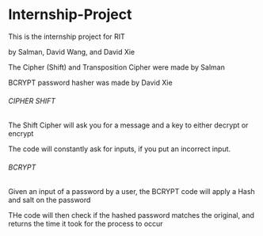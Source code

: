 # Internship-Project

This is the internship project for RIT

by Salman, David Wang, and David Xie

The Cipher (Shift) and Transposition Cipher were made by Salman

BCRYPT password hasher was made by David Xie 

###### CIPHER SHIFT ######

The Shift Cipher will ask you for a message and a key to either decrypt or encrypt

The code will constantly ask for inputs, if you put an incorrect input.  

###### BCRYPT ######

Given an input of a password by a user, the BCRYPT code will apply a Hash and salt on the password

THe code will then check if the hashed password matches the original, and returns the time it took for the process to occur
